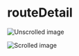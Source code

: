 # routeDetail

![Unscrolled image](https://drive.google.com/file/d/1Pus6NYNOtq-6ummsr4vmhMzhFUZ9auux/view?usp=sharing)

![Scrolled image](https://drive.google.com/uc?export=view&id=1LJZ5WYn_OPmVDxcpcJDzT3KkZdpBF1Q-)